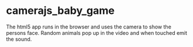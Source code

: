 camerajs_baby_game
====================

The html5 app runs in the browser and uses the camera to show the persons face. Random animals pop up in the video and when touched emit the sound.
